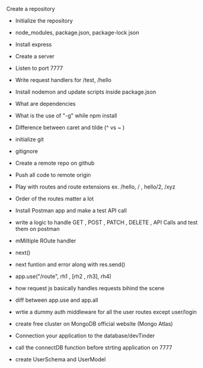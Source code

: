 Create a repository
- Initialize the repository
- node_modules, package.json, package-lock json
- Install express
- Create a server
- Listen to port 7777
- Write request handlers for /test, /hello
- Install nodemon and update scripts inside package.json
- What are dependencies
- What is the use of "-g" while npm install
- Difference between caret and tilde (^ vs ~ )



- initialize git
- gitignore
- Create a remote repo on github
- Push all code to remote origin
- Play with routes and route extensions ex. /hello, / , hello/2, /xyz
- Order of the routes matter a lot
- Install Postman app and make a test API call
- write a logic to handle GET , POST , PATCH , DELETE , API Calls and test them on postman

- mMiltiple ROute handler
- next()
- next funtion and error along with res.send()
- app.use("/route", rh1 , [rh2 , rh3], rh4)
- how request js basically  handles requests bihind the scene
- diff between app.use and app.all
- wrtie a dummy auth middleware for all the user routes except user/login

- create free cluster on MongoDB official website (Mongo Atlas)
- Connection your application to the database/devTinder
- call the connectDB function before strting application on 7777
- create UserSchema and UserModel
